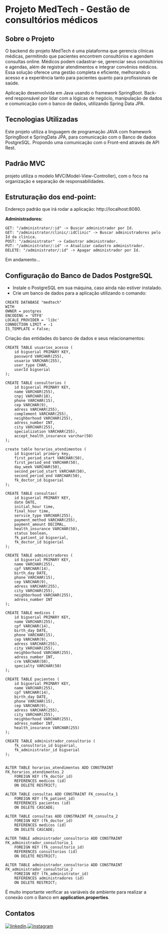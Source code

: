 # Projeto MedTech - Gestão de consultórios médicos

## Sobre o Projeto
O backend do projeto MedTech é uma plataforma que gerencia clínicas médicas, permitindo que pacientes encontrem consultórios e agendem consultas online. 
Médicos podem cadastrar-se, gerenciar seus consultórios e agendas, além de registrar atendimentos e integrar convênios médicos. 
Essa solução oferece uma gestão completa e eficiente, melhorando o acesso e a experiência tanto para pacientes quanto para profissionais de saúde.

Aplicação desenvolvida em Java usando o framework SpringBoot. Back-end responsável por lidar com a lógicas de negócio, manipulação de dados e comunicação com o banco de dados, utilizando Spring Data JPA.

## Tecnologias Utilizadas
Este projeto utiliza a linguagem de programação JAVA com framework SpringBoot e SpringData JPA, para comunicação com o Banco de dados PostgreSQL.
Propondo uma comunicação com o Front-end através de API Rest. 


## Padrão MVC
projeto utiliza o modelo MVC(Model-View-Controller), com o foco na organização e separação de responsabilidades.

## Estruturação dos end-point:

Endereço padrão que irá rodar a aplicação: http://localhost:8080.

<strong>Administradores:</strong>
```
GET: "/administrator/:id" -> Buscar administrador por Id. 
GET: "/administrator/clinic/:idClinic" -> Buscar administradores pelo Id da clínica.
POST: "/administrator" -> Cadastrar administrador.
PUT: "/administrator/:id" -> Atualizar cadastro administrador.
DELETE: "/administrator/:id" -> Apagar administrador por Id. 
```

Em andamento...


## Configuração do Banco de Dados PostgreSQL

* Instale o PostgreSQL em sua máquina, caso ainda não estiver instalado.
* Crie um banco de dados para a aplicação utilizando o comando:
```
CREATE DATABASE "medtech"
WITH
OWNER = postgres
ENCODING = 'UTF8'
LOCALE_PROVIDER = 'libc'
CONNECTION LIMIT = -1
IS_TEMPLATE = False;
```
Criação das entidades do banco de dados e seus relacionamentos:
```
CREATE TABLE usuarios_acesso (
    id bigserial PRIMARY KEY,
    password VARCHAR(255),
    usuario VARCHAR(255),
    user_type CHAR,
    userId bigserial
);

CREATE TABLE consultorios (
    id bigserial PRIMARY KEY,
    name VARCHAR(255),
    cnpj VARCHAR(18),
    phone VARCHAR(15),
    cep VARCHAR(9),
    adress VARCHAR(255),
    complement VARCHAR(255),
    neighborhood VARCHAR(255),
    adress_number INT,
    city VARCHAR(255),
    specialization VARCHAR(255),
    accept_health_insurance varchar(50)
);

create table horarios_atendimentos (
    id bigserial primary key,
    first_period_start VARCHAR(50),
    first_period_end VARCHAR(50),
    day_week VARCHAR(50),
    second_period_start VARCHAR(50),
    second_period_end VARCHAR(50),
    fk_doctor_id bigserial
);

CREATE TABLE consultas(
    id bigserial PRIMARY KEY,
    date DATE,
    initial_hour time,
    final_hour time,
    service_type VARCHAR(255),
    payment_method VARCHAR(255),
    payment_amount DECIMAL,
    health_insurance VARCHAR(50),
    status boolean,
    fk_patient_id bigserial,
    fk_doctor_id bigserial
);

CREATE TABLE administradores (
    id bigserial PRIMARY KEY,
    name VARCHAR(255),
    cpf VARCHAR(14),
    birth_day DATE,
    phone VARCHAR(15),
    cep VARCHAR(9),
    adress VARCHAR(255),
    city VARCHAR(255),
    neighborhood VARCHAR(255),
    adress_number INT
);

CREATE TABLE medicos (
    id bigserial PRIMARY KEY,
    name VARCHAR(255),
    cpf VARCHAR(14),
    birth_day DATE,
    phone VARCHAR(15),
    cep VARCHAR(9),
    adress VARCHAR(255),
    city VARCHAR(255),
    neighborhood VARCHAR(255),
    adress_number INT,
    crm VARCHAR(50),
    specialty VARCHAR(50)
);

CREATE TABLE pacientes (
    id bigserial PRIMARY KEY,
    name VARCHAR(255),
    cpf VARCHAR(14),
    birth_day DATE,
    phone VARCHAR(15),
    cep VARCHAR(9),
    adress VARCHAR(255),
    city VARCHAR(255),
    neighborhood VARCHAR(255),
    adress_number INT,
    health_insurance VARCHAR(255)
);

CREATE TABLE administrador_consultorio (
    fk_consultorio_id bigserial,
    fk_administrator_id bigserial
);
 

ALTER TABLE horarios_atendimentos ADD CONSTRAINT FK_horarios_atendimentos_2
    FOREIGN KEY (fk_doctor_id)
    REFERENCES medicos (id)
    ON DELETE RESTRICT;
 
ALTER TABLE consultas ADD CONSTRAINT FK_consulta_1
    FOREIGN KEY (fk_patient_id)
    REFERENCES pacientes (id)
    ON DELETE CASCADE;
   
ALTER TABLE consultas ADD CONSTRAINT FK_consulta_2
    FOREIGN KEY (fk_doctor_id)
    REFERENCES medicos (id)
    ON DELETE CASCADE;
 
ALTER TABLE administrador_consultorio ADD CONSTRAINT FK_administrador_consultorio_1
    FOREIGN KEY (fk_consultorio_id)
    REFERENCES consultorios (id)
    ON DELETE RESTRICT;
 
ALTER TABLE administrador_consultorio ADD CONSTRAINT FK_administrador_consultorio_2
    FOREIGN KEY (fk_administrator_id)
    REFERENCES administradores (id)
    ON DELETE RESTRICT;
```

É muito importante verificar as variáveis de ambiente para realizar a conexão com o Banco em <strong>application.properties</strong>.


## Contatos

<a href="https://linkedin.com/in/varela-s-matheus" target="_blank">
  <img align="center" src="https://img.shields.io/badge/-MatheusVarela-05122A?style=flat&logo=linkedin" alt="linkedin"/>
</a>
<a href="https://www.instagram.com/varela_matheuus/" target="_blank">
 <img align="center" src="https://img.shields.io/badge/-MatheusVarela-05122A?style=flat&logo=instagram" alt="instagram"/>
</a>
